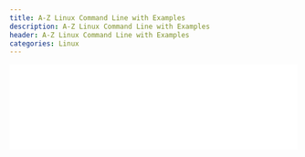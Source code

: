 ```yaml
---
title: A-Z Linux Command Line with Examples
description: A-Z Linux Command Line with Examples
header: A-Z Linux Command Line with Examples
categories: Linux
---
```



<iframe id="myframe" src="reff/linux/A-Z-Linux-Commands-Overview-with-Examples.html" scrolling="yes" marginwidth="0" marginheight="0" frameborder="0" vspace="0" hspace="0" style="overflow:visible; width:100%;"></iframe>
<!--

<iframe frameborder="no"  marginwidth="0" marginheight="0" src="reff/linux/A-Z-Linux-Commands-Overview-with-Examples.html"></iframe>

<iframe id="myframe" src="externalpage.htm" scrolling="no" marginwidth="0" marginheight="0" frameborder="0" vspace="0" hspace="0" style="overflow:visible; width:100%; display:none"></iframe>

{% include extposts/A-Z-Linux-Commands-Overview-with-Examples.html %}

-->
